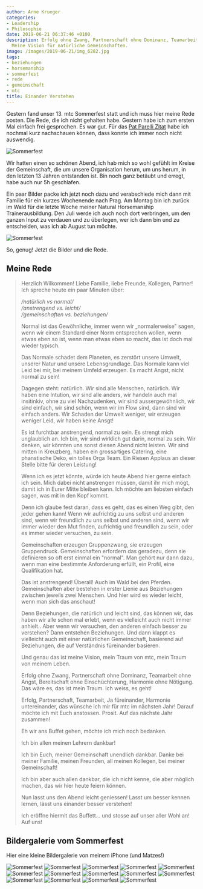 ```yaml
---
author: Arne Krueger
categories:
- Leadership
- Philosophie
date: 2019-06-21 06:37:46 +0100
description: Erfolg ohne Zwang, Partnerschaft ohne Dominanz, Teamarbeit ohne Angst.
  Meine Vision für natürliche Gemeinschaften.
image: /images/2019-06-21/img_6282.jpg
tags:
- beziehungen
- horsemanship
- sommerfest
- rede
- gemeinschaft
- mtc
title: Einander Verstehen
---
```



Gestern fand unser 13. mtc Sommerfest statt und ich muss hier meine Rede posten. Die Rede, die ich nicht gehalten habe. Gestern habe ich zum ersten Mal einfach frei gesprochen. Es war gut. Für das [Pat Parelli Zitat](https://pin.it/xgayifa4fb3afz) habe ich nochmal kurz nachschauen können, dass konnte ich immer noch nicht auswendig.

![Sommerfest](/images/2019-06-21/img_6282.jpg)

Wir hatten einen so schönen Abend, ich hab mich so wohl gefühlt im Kreise der Gemeinschaft, die um unsere Organisation herum, um uns herum, in den letzten 13 Jahren entstanden ist. Bin noch ganz betäubt und erregt, habe auch nur 5h geschlafen.

Ein paar Bilder packe ich jetzt noch dazu und verabschiede mich dann mit Familie für ein kurzes Wochenende nach Prag. Am Montag bin ich zurück im Wald für die letzte Woche meiner Natural Horsemanship Trainerausbildung. Den Juli werde ich auch noch dort verbringen, um den ganzen Input zu verdauen und zu überlegen, wer ich dann bin und zu entscheiden, was ich ab August tun möchte.

![Sommerfest](/images/2019-06-21/img_6675.jpg)

So, genug! Jetzt die Bilder und die Rede.

## Meine Rede

> Herzlich Wilkommen! Liebe Familie, liebe Freunde, Kollegen, Partner! Ich spreche heute ein paar Minuten über: 
> 
> */natürlich vs normal/*  
> */anstrengend vs. leicht/*  
> */gemeinschaften vs. beziehungen/*
> 
> Normal ist das Gewöhnliche, immer wenn wir „normalerweise" sagen, wenn wir einem Standard einer Norm entsprechen wollen, wenn etwas eben so ist, wenn man etwas eben so macht, das ist doch mal wieder typisch.
> 
> Das Normale schadet dem Planeten, es zerstört unsere Umwelt, unserer Natur und unsere Lebensgrundlage. Das Normale kann viel Leid bei mir, bei meinem Umfeld erzeugen. Es macht Angst, nicht normal zu sein!
> 
> Dagegen steht: natürlich. Wir sind alle Menschen, natürlich. Wir haben eine Intution, wir sind alle anders, wir handeln auch mal insitinkiv, ohne zu viel Nachzudenken, wir sind aussergewöhnlich, wir sind einfach, wir sind schön, wenn wir im Flow sind, dann sind wir einfach anders. Wir Schaden der Umwelt weniger, wir erzeugen weniger Leid, wir haben keine Ansgt!
> 
> Es ist furchtbar anstrengend, normal zu sein. Es strengt mich unglaublich an. Ich bin, wir sind wirklich gut darin, normal zu sein. Wir denken, wir könnten uns sonst diesen Abend nicht leisten. Wir sind mitten in Kreuzberg, haben ein grossartiges Catering, eine phanstische Deko, ein tolles Orga Team. Ein Riesen Applaus an dieser Stelle bitte für deren Leistung!
> 
> Wenn ich es jetzt könnte, würde ich heute Abend hier gerne einfach ich sein. Mich dabei nicht anstrengen müssen, damit ihr mich mögt, damit ich in Eurer Mitte bleiben kann. Ich möchte am liebsten einfach sagen, was mit in den Kopf kommt.
> 
> Denn ich glaube fest daran, dass es geht, das es einen Weg gibt, den jeder gehen kann! Wenn wir aufrichtig zu uns selbst und anderen sind, wenn wir freundlich zu uns selbst und anderen sind, wenn wir immer wieder den Mut finden, aufrichtig und freundlich zu sein, oder es immer wieder versuchen, zu sein.
> 
> Gemeinschaften erzeugen Gruppenzwang, sie erzeugen Gruppendruck. Gemeinschaften erfordern das geradezu, denn sie definieren so oft erst einmal ein "normal". Man gehört nur dann dazu, wenn man eine bestimmte Anforderung erfüllt, ein Profil, eine Qualifikation hat.
> 
> Das ist anstrengend! Überall! Auch im Wald bei den Pferden. Gemeinschaften aber bestehen in erster Lienie aus Beziehungen zwischen jeweils zwei Menschen. Und hier wird es wieder leicht, wenn man sich das anschaut!
> 
> Denn Beziehungen, die natürlich und leicht sind, das können wir, das haben wir alle schon mal erlebt, wenn es vielleicht auch nicht immer anhielt.. Aber wenn wir versuchen, den anderen einfach besser zu verstehen? Dann entstehen Beziehungen. Und dann klappt es vielleicht auch mit einer natürlichen Gemeinschaft, basierend auf Beziehungen, die auf Verständnis füreinander basieren.
> 
> Und genau das ist meine Vision, mein Traum von mtc, mein Traum von meinem Leben.
> 
> Erfolg ohne Zwang, Partnerschaft ohne Dominanz, Teamarbeit ohne Angst, Bereitschaft ohne Einschüchterung, Harmonie ohne Nötigung. Das wäre es, das ist mein Traum. Ich weiss, es geht!
> 
> Erfolg, Partnerschaft, Teamarbeit, Ja füreinander, Harmonie untereinander, das wünsche ich mir für mtc im nächsten Jahr! Darauf möchte ich mit Euch anstossen. Prosit. Auf das nächste Jahr zusammen!
> 
> Eh wir ans Buffet gehen, möchte ich mich noch bedanken.
> 
> Ich bin allen meinen Lehrern dankbar!
> 
> Ich bin Euch, meiner Gemeinschaft unendlich dankbar. Danke bei meiner Familie, meinen Freunden, all meinen Kollegen, bei meiner Gemeinschaft!
> 
> Ich bin aber auch allen dankbar, die ich nicht kenne, die aber möglich machen, das wir hier heute feiern können.
> 
> Nun lasst uns den Abend leicht geniessen! Lasst um besser kennen lernen, lässt uns einander besser verstehen!
> 
> Ich eröffne hiermit das Buffett… und stosse auf unser aller Wohl an! Auf uns!

## Bildergalerie vom Sommerfest

Hier eine kleine Bildergalerie von meinem iPhone (und Matzes!)

![Sommerfest](/images/2019-06-21/img_6293.jpg)
![Sommerfest](/images/2019-06-21/img_6296.jpg)
![Sommerfest](/images/2019-06-21/img_6297.jpg)
![Sommerfest](/images/2019-06-21/img_6299.jpg)
![Sommerfest](/images/2019-06-21/img_6300.jpg)
![Sommerfest](/images/2019-06-21/img_6301.jpg)
![Sommerfest](/images/2019-06-21/img_6302.jpg)
![Sommerfest](/images/2019-06-21/img_6305.jpg)
![Sommerfest](/images/2019-06-21/img_6310.jpg)
![Sommerfest](/images/2019-06-21/img_6311.jpg)
![Sommerfest](/images/2019-06-21/img_6314.jpg)
![Sommerfest](/images/2019-06-21/img_6315.jpg)
![Sommerfest](/images/2019-06-21/img_6328.jpg)
![Sommerfest](/images/2019-06-21/img_6687.jpg)